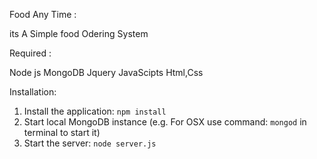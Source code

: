 Food Any Time :

its A Simple food Odering System

Required :

Node js
MongoDB
Jquery
JavaScipts
Html,Css

Installation:

1. Install the application: `npm install`
2. Start local MongoDB instance (e.g. For OSX use command: `mongod` in terminal to start it)
3. Start the server: `node server.js`
